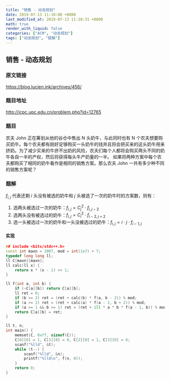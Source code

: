 ```yaml
---
title: "销售 - 动态规划"
date: 2019-07-13 11:10:00 +0800
last_modified_at: 2019-07-13 11:10:31 +0800
math: true
render_with_liquid: false
categories: ["ACM", "动态规划"]
tags: ["动态规划", "题解"]
---
```


## 销售 - 动态规划

### 原文链接

https://blog.lucien.ink/archives/456/

### 题目地址

http://icpc.upc.edu.cn/problem.php?id=12765

### 题目

农夫 John 正在筹划从他的谷仓中售出 N 头奶牛，与此同时也有 N 个农夫想要购买奶牛。每个农夫都有刚好足够购买一头奶牛的钱并且将会把买来的这头奶牛用来挤奶。为了减少买来的牛挤不出奶的风险，农夫们每个人都将会购买两头不同的奶牛各自一半的产权，然后将获得每头牛产奶量的一半。
如果将两种方案中每个农夫都购买了相同的奶牛看作是相同的销售方案。那么农夫 John 一共有多少种不同的销售方案呢？

### 题解

$f_{i, j}$ 代表还剩 $i$ 头没有被选的奶牛和 $j$ 头被选了一次的奶牛时的方案数，则有：

1. 选两头被选过一次的奶牛：$f_{i, j} = C_j^2 \cdot f_{i, j - 2}$
2. 选两头没有被选过的奶牛：$f_{i, j} = C_i^2 \cdot f_{i - 2, j + 2}$
3. 选一头被选过一次的奶牛和一头没被选过的奶牛：$f_{i, j} = i \cdot j \cdot f_{i - 1, j}$

#### 实现

```cpp
## include <bits/stdc++.h>
const int maxn = 2007, mod = int(1e7) + 7;
typedef long long ll;
ll C[maxn][maxn];
ll calc(ll x) {
    return x * (x - 1) >> 1;
}

ll f(int a, int b) {
    if (~C[a][b]) return C[a][b];
    ll ret = 0;
    if (b >= 2) ret = (ret + calc(b) * f(a, b - 2)) % mod;
    if (a >= 2) ret = (ret + calc(a) * f(a - 2, b + 2)) % mod;
    if (a >= 1 && b >= 1) ret = (ret + 1ll * a * b * f(a - 1, b)) % mod;
    return C[a][b] = ret;
}

ll t, n;
int main() {
    memset(C, 0xff, sizeof(C));
    C[0][0] = 1, C[1][0] = 0, C[2][0] = 1, C[3][0] = 6;
    scanf("%lld", &t);
    while (t--) {
        scanf("%lld", &n);
        printf("%lld\n", f(n, 0));
    }
    return 0;
}

```

